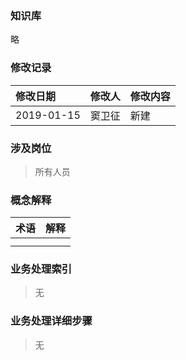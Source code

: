 ### 知识库

略

### 修改记录

| 修改日期 | 修改人 | 修改内容 |
| :--- | :--- | :--- |
| 2019-01-15 | 窦卫征 | 新建 |

### 涉及岗位

> 所有人员

### 概念解释

| 术语 | 解释 |
| :--- | :--- |
|  |  |
|  |  |

### 业务处理索引

> 无

### 业务处理详细步骤

> 无



